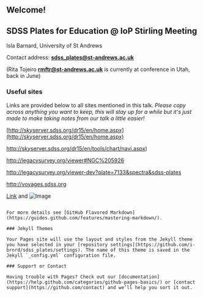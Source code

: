 ## Welcome!
## SDSS Plates for Education @ IoP Stirling Meeting 

Isla Barnard, University of St Andrews 

Contact address:
**sdss_plates@st-andrews.ac.uk**

(Rita Tojeiro **rmftr@st-andrews.ac.uk**  is currently at conference in Utah, back in June)


### Useful sites
Links are provided below to all sites mentioned in this talk.
_Please copy across anything you want to keep, this will stay up for a while but it's just made to make taking notes from our talk a little easier!_ 



[http://skyserver.sdss.org/dr15/en/home.aspx](http://skyserver.sdss.org/dr15/en/home.aspx)

http://skyserver.sdss.org/dr15/en/tools/chart/navi.aspx)

http://legacysurvey.org/viewer#NGC%205926

http://legacysurvey.org/viewer-dev?plate=7133&spectra&sdss-plates

http://voyages.sdss.org


[Link](url) and ![Image](src)
```

For more details see [GitHub Flavored Markdown](https://guides.github.com/features/mastering-markdown/).

### Jekyll Themes

Your Pages site will use the layout and styles from the Jekyll theme you have selected in your [repository settings](https://github.com/i-brnrd/sdss_plates/settings). The name of this theme is saved in the Jekyll `_config.yml` configuration file.

### Support or Contact

Having trouble with Pages? Check out our [documentation](https://help.github.com/categories/github-pages-basics/) or [contact support](https://github.com/contact) and we’ll help you sort it out.
